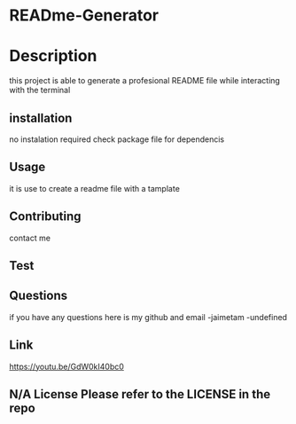 # READme-Generator

# Description
this project is able to generate a profesional README file while interacting with the terminal 


## installation 
no instalation required
check package file for dependencis 

## Usage
it is use to create a readme file with a tamplate 

## Contributing
contact me 

## Test


## Questions
 if you have any questions here is my github and email
 -jaimetam
 -undefined


## Link
https://youtu.be/GdW0kI40bc0


## N/A License Please refer to the LICENSE in the repo
